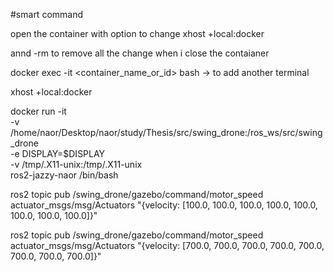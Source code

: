 #smart command 

open the container with option to change 
xhost +local:docker

annd -rm to remove all the change when i close the contaianer

docker exec -it <container_name_or_id> bash -> to add another terminal 

xhost +local:docker

docker run -it \
  -v /home/naor/Desktop/naor/study/Thesis/src/swing_drone:/ros_ws/src/swing_drone \
  -e DISPLAY=$DISPLAY \
  -v /tmp/.X11-unix:/tmp/.X11-unix \
  ros2-jazzy-naor /bin/bash






ros2 topic pub /swing_drone/gazebo/command/motor_speed actuator_msgs/msg/Actuators "{velocity: [100.0, 100.0, 100.0, 100.0, 100.0, 100.0, 100.0, 100.0]}"


ros2 topic pub /swing_drone/gazebo/command/motor_speed actuator_msgs/msg/Actuators "{velocity: [700.0, 700.0, 700.0, 700.0, 700.0, 700.0, 700.0, 700.0]}"